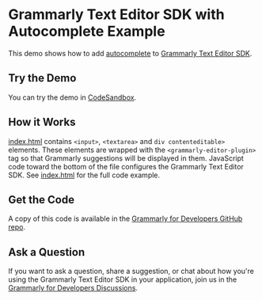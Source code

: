 # Grammarly Text Editor SDK with Autocomplete Example

This demo shows how to add [autocomplete](https://developer.grammarly.com/docs/api/editor-sdk/editorconfig#autocomplete) to  [Grammarly Text Editor SDK](https://developer.grammarly.com/).

## Try the Demo

You can try the demo in [CodeSandbox](https://codesandbox.io/s/github/grammarly/grammarly-for-developers/tree/main/examples/editor-sdk-autocomplete?file=/public/index.html).

## How it Works

[index.html](./public/index.html) contains `<input>`, `<textarea>` and `div contenteditable>` elements. These elements are wrapped with the `<grammarly-editor-plugin>` tag so that Grammarly suggestions will be displayed in them. JavaScript code toward the bottom of the file configures the Grammarly Text Editor SDK. See [index.html](./public/index.html) for the full code example.

## Get the Code

A copy of this code is available in the [Grammarly for Developers GitHub repo](https://github.com/grammarly/grammarly-for-developers/tree/main/examples/editor-sdk-autocomplete).

## Ask a Question

If you want to ask a question, share a suggestion, or chat about how you're using the Grammarly Text Editor SDK in your application, join us in the [Grammarly for Developers Discussions](https://github.com/grammarly/grammarly-for-developers/discussions).
